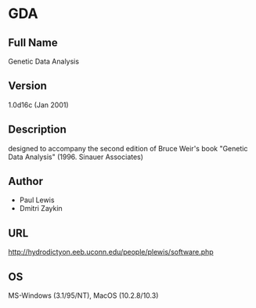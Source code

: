 # GDA

## Full Name
Genetic Data Analysis

## Version
1.0d16c (Jan 2001)

## Description
designed to accompany the second edition of Bruce Weir's book "Genetic Data Analysis" (1996\. Sinauer Associates)

## Author
* Paul Lewis
* Dmitri Zaykin

## URL
http://hydrodictyon.eeb.uconn.edu/people/plewis/software.php

## OS
MS-Windows (3.1/95/NT), MacOS (10.2.8/10.3)